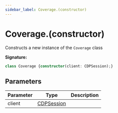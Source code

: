 ```yaml
---
sidebar_label: Coverage.(constructor)
---
```

# Coverage.(constructor)

Constructs a new instance of the `Coverage` class

**Signature:**

```typescript
class Coverage {constructor(client: CDPSession);}
```

## Parameters

|  Parameter | Type | Description |
|  --- | --- | --- |
|  client | [CDPSession](./puppeteer.cdpsession.md) |  |

